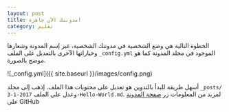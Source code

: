 ```yaml
---
layout: post
title: مدونتك الآن جاهزة!
category: تعليم
---
```


الخطوة التالية هي وضع الشخصية في مدونتك الشخصية، غير إسم المدونة وشعارها وخياراتها الآخرى بالتعديل على الملف `_config.yml` الموجود في مجلد المدونة كما هو موضح بالصورة.

![_config.yml]({{ site.baseurl }}/images/config.png)

أسهل طريقة للبدأ بالتدوين هو تعديل على محتويات هذا الملف. إذهب إلى مجلد `_posts/` وعدل على الملف `2017-1-3-Hello-World.md`. لمزيد من المعلومات زر [صفحة المدونة](https://github.com/a3ammar/jekyll-now) على GitHub
